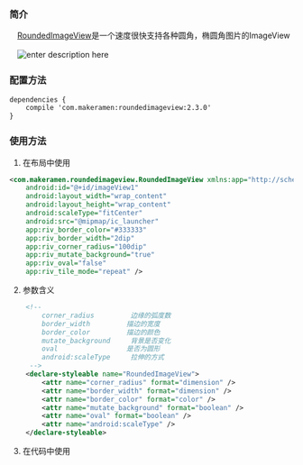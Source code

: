 ### 简介
　[RoundedImageView][1]是一个速度很快支持各种圆角，椭圆角图片的ImageView
 
　![enter description here][2]

### 配置方法

``` xml
dependencies {
    compile 'com.makeramen:roundedimageview:2.3.0'
}
```

### 使用方法

 1. 在布局中使用
 
``` xml
<com.makeramen.roundedimageview.RoundedImageView xmlns:app="http://schemas.android.com/apk/res-auto"
	android:id="@+id/imageView1"
	android:layout_width="wrap_content"
	android:layout_height="wrap_content"
	android:scaleType="fitCenter"
	android:src="@mipmap/ic_launcher"
	app:riv_border_color="#333333"
	app:riv_border_width="2dip"
	app:riv_corner_radius="100dip"
	app:riv_mutate_background="true"
	app:riv_oval="false"
	app:riv_tile_mode="repeat" />
```

 2. 参数含义

``` xml
    <!-- 
        corner_radius         边缘的弧度数
        border_width         描边的宽度
        border_color         描边的颜色
        mutate_background     背景是否变化
        oval                 是否为圆形
        android:scaleType     拉伸的方式
     -->
    <declare-styleable name="RoundedImageView">
        <attr name="corner_radius" format="dimension" />
        <attr name="border_width" format="dimension" />
        <attr name="border_color" format="color" />
        <attr name="mutate_background" format="boolean" />
        <attr name="oval" format="boolean" />
        <attr name="android:scaleType" />
    </declare-styleable>
```

 3. 在代码中使用

  [1]: https://github.com/vinc3m1/RoundedImageView
  [2]: https://camo.githubusercontent.com/ed1e075be6ed97fa9091d3702e9b96d3e85b7a35/68747470733a2f2f7261772e6769746875622e636f6d2f6d616b6572616d656e2f526f756e646564496d616765566965772f6d61737465722f73637265656e73686f742e706e67
